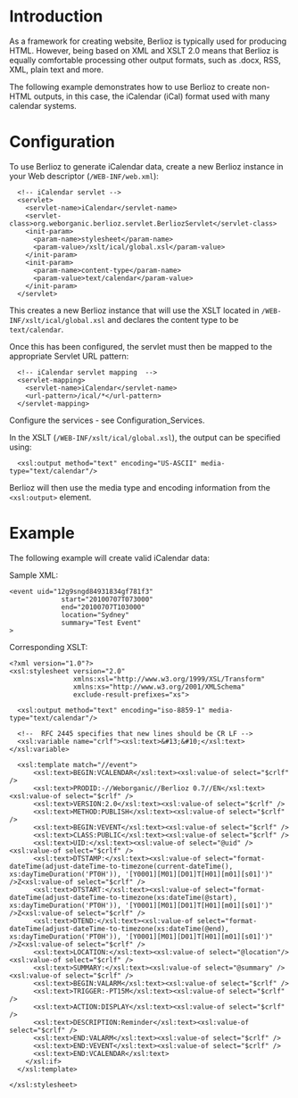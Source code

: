 # Introduction #

As a framework for creating website, Berlioz is typically used for producing HTML. However, being based on XML and XSLT 2.0 means that Berlioz is equally comfortable processing other output formats, such as .docx, RSS, XML, plain text and more.

The following example demonstrates how to use Berlioz to create non-HTML outputs, in this case, the iCalendar (iCal) format used with many calendar systems.

# Configuration #

To use Berlioz to generate iCalendar data, create a new Berlioz instance in your Web descriptor (`/WEB-INF/web.xml`):
```
  <!-- iCalendar servlet -->
  <servlet>
    <servlet-name>iCalendar</servlet-name>
    <servlet-class>org.weborganic.berlioz.servlet.BerliozServlet</servlet-class>
    <init-param>
      <param-name>stylesheet</param-name>
      <param-value>/xslt/ical/global.xsl</param-value>
    </init-param>
    <init-param>
      <param-name>content-type</param-name>
      <param-value>text/calendar</param-value>
    </init-param>
  </servlet>
```

This creates a new Berlioz instance that will use the XSLT located in `/WEB-INF/xslt/ical/global.xsl` and declares the content type to be `text/calendar`.

Once this has been configured, the servlet must then be mapped to the appropriate Servlet URL pattern:
```
  <!-- iCalendar servlet mapping  -->
  <servlet-mapping>
    <servlet-name>iCalendar</servlet-name>
    <url-pattern>/ical/*</url-pattern>
  </servlet-mapping>
```

Configure the services - see Configuration\_Services.

In the XSLT (`/WEB-INF/xslt/ical/global.xsl`), the output can be specified using:
```
  <xsl:output method="text" encoding="US-ASCII" media-type="text/calendar"/>
```

Berlioz will then use the media type and encoding information from the `<xsl:output>` element.

# Example #

The following example will create valid iCalendar data:

Sample XML:
```
<event uid="12g9sngd84931834gf781f3"
             start="20100707T073000"
             end="20100707T103000"
             location="Sydney"
             summary="Test Event"
>
```

Corresponding XSLT:

```
<?xml version="1.0"?>
<xsl:stylesheet version="2.0"
                xmlns:xsl="http://www.w3.org/1999/XSL/Transform"
                xmlns:xs="http://www.w3.org/2001/XMLSchema"
                exclude-result-prefixes="xs">

  <xsl:output method="text" encoding="iso-8859-1" media-type="text/calendar"/>

  <!--  RFC 2445 specifies that new lines should be CR LF -->
  <xsl:variable name="crlf"><xsl:text>&#13;&#10;</xsl:text></xsl:variable>

  <xsl:template match="//event">
      <xsl:text>BEGIN:VCALENDAR</xsl:text><xsl:value-of select="$crlf" />
      <xsl:text>PRODID:-//Weborganic//Berlioz 0.7//EN</xsl:text><xsl:value-of select="$crlf" />
      <xsl:text>VERSION:2.0</xsl:text><xsl:value-of select="$crlf" />
      <xsl:text>METHOD:PUBLISH</xsl:text><xsl:value-of select="$crlf" />
      <xsl:text>BEGIN:VEVENT</xsl:text><xsl:value-of select="$crlf" />
      <xsl:text>CLASS:PUBLIC</xsl:text><xsl:value-of select="$crlf" />
      <xsl:text>UID:</xsl:text><xsl:value-of select="@uid" /><xsl:value-of select="$crlf" />
      <xsl:text>DTSTAMP:</xsl:text><xsl:value-of select="format-dateTime(adjust-dateTime-to-timezone(current-dateTime(), xs:dayTimeDuration('PT0H')), '[Y0001][M01][D01]T[H01][m01][s01]')" />Z<xsl:value-of select="$crlf" />
      <xsl:text>DTSTART:</xsl:text><xsl:value-of select="format-dateTime(adjust-dateTime-to-timezone(xs:dateTime(@start), xs:dayTimeDuration('PT0H')), '[Y0001][M01][D01]T[H01][m01][s01]')" />Z<xsl:value-of select="$crlf" />
      <xsl:text>DTEND:</xsl:text><xsl:value-of select="format-dateTime(adjust-dateTime-to-timezone(xs:dateTime(@end), xs:dayTimeDuration('PT0H')), '[Y0001][M01][D01]T[H01][m01][s01]')" />Z<xsl:value-of select="$crlf" />
      <xsl:text>LOCATION:</xsl:text><xsl:value-of select="@location"/><xsl:value-of select="$crlf" />
      <xsl:text>SUMMARY:</xsl:text><xsl:value-of select="@summary" /><xsl:value-of select="$crlf" />
      <xsl:text>BEGIN:VALARM</xsl:text><xsl:value-of select="$crlf" />
      <xsl:text>TRIGGER:-PT15M</xsl:text><xsl:value-of select="$crlf" />
      <xsl:text>ACTION:DISPLAY</xsl:text><xsl:value-of select="$crlf" />
      <xsl:text>DESCRIPTION:Reminder</xsl:text><xsl:value-of select="$crlf" />
      <xsl:text>END:VALARM</xsl:text><xsl:value-of select="$crlf" />
      <xsl:text>END:VEVENT</xsl:text><xsl:value-of select="$crlf" />
      <xsl:text>END:VCALENDAR</xsl:text>
    </xsl:if>
  </xsl:template>

</xsl:stylesheet>
```